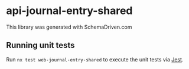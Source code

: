 
# api-journal-entry-shared

This library was generated with SchemaDriven.com

## Running unit tests

Run `nx test web-journal-entry-shared` to execute the unit tests via [Jest](https://jestjs.io).

